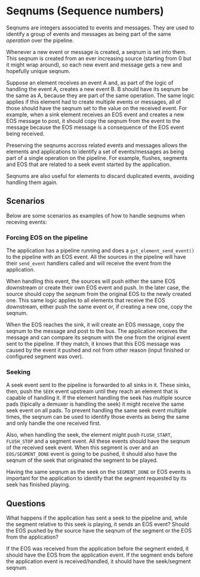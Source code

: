 # Seqnums (Sequence numbers)

Seqnums are integers associated to events and messages. They are used to
identify a group of events and messages as being part of the same
*operation* over the pipeline.

Whenever a new event or message is created, a seqnum is set into them.
This seqnum is created from an ever increasing source (starting from 0
but it might wrap around), so each new event and message gets a new and
hopefully unique seqnum.

Suppose an element receives an event A and, as part of the logic of
handling the event A, creates a new event B. B should have its seqnum be
the same as A, because they are part of the same operation. The same
logic applies if this element had to create multiple events or messages,
all of those should have the seqnum set to the value on the received
event. For example, when a sink element receives an EOS event and
creates a new EOS message to post, it should copy the seqnum from the
event to the message because the EOS message is a consequence of the EOS
event being received.

Preserving the seqnums accross related events and messages allows the
elements and applications to identify a set of events/messages as being
part of a single operation on the pipeline. For example, flushes,
segments and EOS that are related to a seek event started by the
application.

Seqnums are also useful for elements to discard duplicated events,
avoiding handling them again.

## Scenarios

Below are some scenarios as examples of how to handle seqnums when
receving events:

### Forcing EOS on the pipeline

The application has a pipeline running and does a
`gst_element_send_event()` to the pipeline with an EOS event. All the
sources in the pipeline will have their `send_event` handlers called and
will receive the event from the application.

When handling this event, the sources will push either the same EOS
downstream or create their own EOS event and push. In the later case,
the source should copy the seqnum from the original EOS to the newly
created one. This same logic applies to all elements that receive the EOS
downstream, either push the same event or, if creating a new one, copy
the seqnum.

When the EOS reaches the sink, it will create an EOS message, copy the
seqnum to the message and post to the bus. The application receives the
message and can compare its seqnum with the one from the
original event sent to the pipeline. If they match, it knows that this
EOS message was caused by the event it pushed and not from other reason
(input finished or configured segment was over).

### Seeking

A seek event sent to the pipeline is forwarded to all sinks in it. These
sinks, then, push the `SEEK` event upstream until they reach an element
that is capable of handling it. If the element handling the seek has
multiple source pads (tipically a demuxer is handling the seek) it might
receive the same seek event on all pads. To prevent handling the same
seek event multiple times, the seqnum can be used to identify those
events as being the same and only handle the one received first.

Also, when handling the seek, the element might push `FLUSH_START`,
`FLUSH_STOP` and a segment event. All these events should have the
seqnum of the received seek event. When this segment is over and an
`EOS/SEGMENT_DONE` event is going to be pushed, it should also have the
seqnum of the seek that originated the segment to be played.

Having the same seqnum as the seek on the `SEGMENT_DONE` or EOS events is
important for the application to identify that the segment requested by
its seek has finished playing.

## Questions

What happens if the application has sent a seek to the pipeline and,
while the segment relative to this seek is playing, it sends an EOS
event? Should the EOS pushed by the source have the seqnum of the
segment or the EOS from the application?

If the EOS was received from the application before the segment ended,
it should have the EOS from the application event. If the segment ends
before the application event is received/handled, it should have the
seek/segment seqnum.
